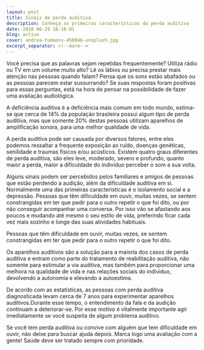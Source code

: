 ```yaml
---
layout: post
title: Sinais de perda auditiva
description: Conheça as primeiras características da perda auditiva
date: 2018-06-29 16:16:01
blog: active
cover: andrea-tummons-450846-unsplash.jpg
excerpt_separator: <!--more-->
---
```

Você precisa que as palavras sejam repetidas frequentemente? Utiliza rádio ou TV em um volume muito alto? Lê os lábios ou precisa prestar mais atenção nas pessoas quando falam? Pensa que os sons estão abafados ou as pessoas parecem estar sussurrando?<!--more-->  Se suas respostas foram positivas para essas perguntas, está na hora de pensar na possibilidade de fazer uma avaliação audiológica.

A deficiência auditiva é a deficiência mais comum em todo mundo, estima-se que cerca de 14% da população brasileira possui algum tipo de perda auditiva, mas que somente 20% destas pessoas utilizam aparelhos de amplificação sonora, para uma melhor qualidade de vida.

A perda auditiva pode ser causada por diversos fatores, entre eles podemos ressaltar a frequente exposição ao ruído, doenças genéticas, senilidade e traumas físicos e/ou acústicos. Existem  quatro graus diferentes de perda auditiva, são eles leve, moderado, severo e profundo, quanto maior a perda, maior a dificuldade do indivíduo perceber o som a sua volta.

Alguns sinais podem ser percebidos pelos familiares e amigos de pessoas que estão perdendo a audição, além da dificuldade auditiva em si. Normalmente uma das primeiras características é o isolamento social e a depressão. Pessoas que têm dificuldade em ouvir, muitas vezes, se sentem constrangidas em ter que pedir para o outro repetir o que foi dito, ou por não conseguir acompanhar uma conversa. Por isso vão se afastando aos poucos e mudando até mesmo o seu estilo de vida, preferindo ficar cada vez mais sozinho e longe das suas atividades habituais.

<p class="thme-blockquote">
  Pessoas que têm dificuldade em ouvir, muitas vezes, se sentem constrangidas em ter que pedir para o outro repetir o que foi dito.
</p>

Os aparelhos auditivos são a solução para a maioria dos casos de perda auditiva e entram como parte do tratamento de reabilitação auditiva, não somente para estimular a via auditiva, mas também para proporcionar uma melhora na qualidade de vida e nas relações sociais do indivíduo, devolvendo a autonomia e elevando a autoestima.

De acordo com as estatísticas, as pessoas com perda auditiva diagnosticada levam cerca de 7 anos para experimentar aparelhos auditivos.Durante esse tempo, o entendimento da fala e da audição continuam a deteriorar-se.  Por esse motivo é vitalmente importante agir imediatamente se você suspeita de algum problema auditivo.

Se você tem perda auditiva ou convive com alguém que tem dificuldade em ouvir, não deixe para buscar ajuda depois. Marca logo uma avaliação com a gente! Saúde deve ser tratado sempre com prioridade. 
